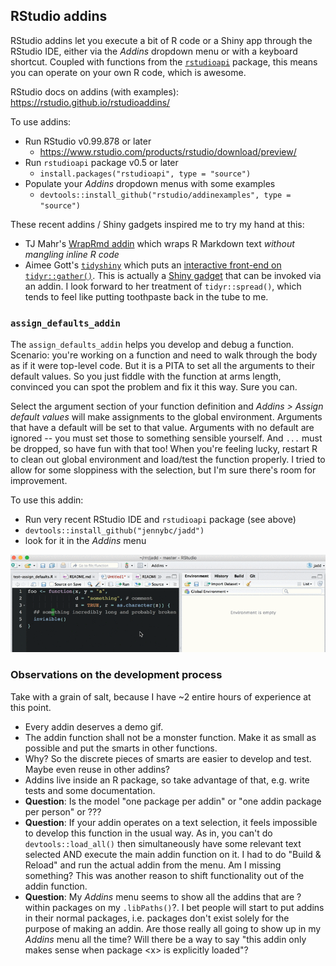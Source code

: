 ## RStudio addins

RStudio addins let you execute a bit of R code or a Shiny app through the 
RStudio IDE, either via the *Addins* dropdown menu or with a keyboard shortcut. 
Coupled with functions from the [`rstudioapi`](https://cran.r-project.org/web/packages/rstudioapi/index.html) package, this means you can operate
on your own R code, which is awesome.

RStudio docs on addins (with examples): 
<https://rstudio.github.io/rstudioaddins/>

To use addins:

  * Run RStudio v0.99.878 or later
    - <https://www.rstudio.com/products/rstudio/download/preview/>
  * Run `rstudioapi` package v0.5 or later
    - `install.packages("rstudioapi", type = "source")`
  * Populate your *Addins* dropdown menus with some examples
    - `devtools::install_github("rstudio/addinexamples", type = "source")`

These recent addins / Shiny gadgets inspired me to try my hand at this:

  * TJ Mahr's [WrapRmd addin](https://github.com/tjmahr/WrapRmd) which wraps R Markdown text *without mangling inline R code*
  * Aimee Gott's [`tidyshiny`](https://github.com/MangoTheCat/tidyshiny) which puts an [interactive front-end on `tidyr::gather()`](http://www.mango-solutions.com/wp/2016/03/a-gadget-for-tidyr/). This is actually a [Shiny gadget](http://shiny.rstudio.com/articles/gadgets.html) that can be invoked via an addin. I look forward to her treatment of `tidyr::spread()`, which tends to feel like putting toothpaste back in the tube to me.

### `assign_defaults_addin`

The `assign_defaults_addin` helps you develop and debug a function. Scenario: 
you're working on a function and need to walk through the body as if 
it were top-level code. But it is a PITA to set all the arguments to their
default values. So you just fiddle with the function at arms length, convinced you can spot the problem and fix it this way. Sure you can.

Select the argument section of your function definition and
*Addins > Assign default values* will make assignments to the global 
environment. Arguments that have a default will be set to that value. Arguments 
with no default are ignored -- you must set those to something sensible 
yourself. And `...` must be dropped, so have fun with that too! When you're feeling lucky, restart R to clean out global environment and load/test the function properly. I tried to allow for some sloppiness with the selection, but I'm sure there's room for improvement.

To use this addin:

  * Run very recent RStudio IDE and `rstudioapi` package (see above)
  * `devtools::install_github("jennybc/jadd")`
  * look for it in the *Addins* menu

![An animation of the above](internal/assign_defaults.gif)

### Observations on the development process

Take with a grain of salt, because I have ~2 entire hours of experience at this point.

  * Every addin deserves a demo gif.
  * The addin function shall not be a monster function. Make it as small as possible and put the smarts in other functions.
  * Why? So the discrete pieces of smarts are easier to develop and test. Maybe even reuse in other addins?
  * Addins live inside an R package, so take advantage of that, e.g. write tests and some documentation.
  * **Question**: Is the model "one package per addin" or "one addin package per person" or ???
  * **Question**: If your addin operates on a text selection, it feels impossible to develop this function in the usual way. As in, you can't do `devtools::load_all()` then simultaneously have some relevant text selected AND execute the main addin function on it. I had to do "Build & Reload" and run the actual addin from the menu. Am I missing something? This was another reason to shift functionality out of the addin function.
  * **Question**: My *Addins* menu seems to show all the addins that are ?within packages on my `.libPaths()`?. I bet people will start to put addins in their normal packages, i.e. packages don't exist solely for the purpose of making an addin. Are those really all going to show up in my *Addins* menu all the time? Will there be a way to say "this addin only makes sense when package \<x\> is explicitly loaded"?
